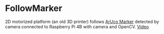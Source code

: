 # FollowMarker
2D motorized platform (an old 3D printer) follows [ArUco Marker](https://docs.opencv.org/4.x/d5/dae/tutorial_aruco_detection.html) detected by camera connected to Raspberry Pi 4B with camera and OpenCV. [Video](https://www.youtube.com/watch?v=QimyfdblHq4&ab_channel=E%C4%9Fitim)
